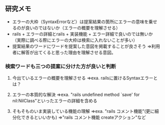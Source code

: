 ## 研究メモ
- エラーの大枠（SyntaxErrorなど）は提案結果の箇所にエラーの意味を乗せるのが良いのではないか（エラーの概要を理解させる）
- rails + エラーの詳細とrails + 実装機能 + エラー詳細で良いのでは無いか（実際に調べる際にエラーの大枠は検索に入れないことが多い）
- 提案結果のワードにワードを提案した意図を掲載することが良さそう
⇒利用者に解答が出てくると思った理由を理解させる意図。

### 検索ワードも三つの提案に分けた方が良いと判断
1. 今出ているエラーの概要を理解させる
⇒exa. railsに置けるSyntaxエラーとは？

1. エラーの本質的な解決
⇒exa. "rails undefined method `save' for nil:NilClass"といったエラーの詳細を含める

1. そもそものいま実装している機能の理解
⇒exa. "rails コメント機能"(更に細分化できるといいかも)
⇒"rails コメント機能 createアクション"など